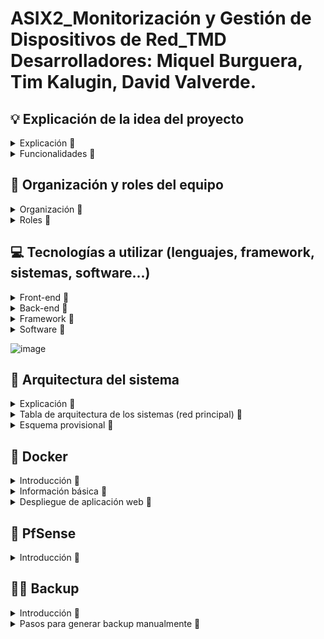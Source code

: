 # ASIX2_Monitorización y Gestión de Dispositivos de Red_TMD <br> Desarrolladores: Miquel Burguera, Tim Kalugin, David Valverde.

## 💡  Explicación de la idea del proyecto
<details>
  <summary>Explicación 🔽</summary>
Monitorización y Gestión de Dispositivos de Red

Este proyecto desarrolla una **aplicación web** destinada al **análisis de redes** y la **gestión de dispositivos** en infraestructuras empresariales. La plataforma ofrece un **dashboard interactivo** que permite monitorizar en tiempo real el **uso de CPU y memoria** de dispositivos de red como routers y switches, así como el **ancho de banda consumido** por los clientes y la identificación de **dispositivos conectados** mediante DHCP. Además, facilita la **configuración remota** de servidores DHCP y DNS, y la **gestión automatizada de reglas de firewall** a través de scripts personalizados.

Para la recopilación de datos, se emplean protocolos como **SNMP** o **Netconf**. El procesamiento y la interacción con los dispositivos se realizan utilizando **PHP** y **Python**, mientras que la visualización de métricas se implementa con **Grafana** o **Chart.js**. La interfaz web está servida por **Nginx**.

Esta solución centraliza y optimiza la **monitorización** y **administración de redes**, mejorando la **eficiencia operativa** y reforzando la **seguridad** en entornos corporativos.

**Palabras clave**: análisis de red, gestión de dispositivos, monitorización, SNMP, Netconf, automatización de firewall, PHP, Python, Grafana, Nginx.
</details>

<details>
<summary>Funcionalidades 🔽</summary>
  
  - Uso de CPU y memoria de dispositivos (routers, switches).
  - Ancho de banda usado por los clientes.
  - Dispositivos conectados a través de DHCP.
  - Configuración básica remota de servidores DHCP y DNS.
  - Gestión de reglas de firewall mediante scripts automatizados.
</details>

## 📝  Organización y roles del equipo
<details>
  <summary>Organización 🔽</summary>

  Hemos decidido respetar los intereses y la motivación de cada miembro del equipo en cuanto a los aspectos de nuestro proyecto en los que desean trabajar. De este modo, todos podemos aprender más sobre las áreas en las que consideramos que podemos enfocarnos como futuras carreras profesionales. No obstante, siempre se garantiza la colaboración y el apoyo entre los integrantes del equipo en caso de no cumplir con los objetivos dentro de los plazos establecidos. 
  
  Al final de cada clase se pondrá en común el trabajo de cada integrante, con el objetivo de que todas las personas en todo momento sepan que se ha hecho ese día y si algún día hay una baja, que se pueda seguir trabajando con normalidad.

</details>

<details>
  <summary>Roles 🔽</summary> 
  
  - David - Programación, documetación (GitHub)
  - Miquel - Sistemas, Redes, documentación (GitHub)
  - Tim - Sistemas, Redes, documentación (GitHub)
</details>

## 💻  Tecnologías a utilizar (lenguajes, framework, sistemas, software...)
<details>
  <summary>Front-end 🔽</summary>

  - HTML
  - CSS
  - Bootstrap
  - Colores a utilizar en el front-end: pendientes a elegir
</details>

<details>
  <summary>Back-end 🔽</summary>

   - Python 
   - PHP
</details>

<details>
  <summary>Framework 🔽</summary>
  
  - API de Python con flask
</details>

<details>
  <summary>Software 🔽</summary>
  
  - Visual Studio
  - Trello
  - GitHub
  - Cloudflare
  - Pi-hole
  - Nginx
  - Grafana
</details>

![image](https://github.com/user-attachments/assets/f267646b-97b2-499a-8770-e1064f8b3263)

## 🔨  Arquitectura del sistema
<details>
  <summary>Explicación 🔽</summary>

Esta red está diseñada bajo una arquitectura cliente-servidor con varios niveles de segmentación para mejorar la seguridad y la eficiencia en la gestión de servicios.

Infraestructura General
La infraestructura está basada en un hipervisor Proxmox VE 8.2.2, que aloja varias máquinas virtuales y contenedores para proporcionar diferentes servicios.

Componentes y Funcionalidad
PfSense (Firewall + DHCP): Controla el tráfico de red y asigna direcciones IP dinámicamente.
Servidor de Backup (Ubuntu Server 22.04.2): Se encarga del almacenamiento y la recuperación de datos.
Ubuntu (Docker): Aloja los contenedores.
Cloudflare: Ofrece seguridad adicional y optimización del tráfico web a través de un túnel.
</details>

<details>
  <summary>Tabla de arquitectura de los sistemas (red principal) 🔽</summary>
  
  | Máquina       | S.O                  | Almacenamiento / Memoria|    Servicio    | 
  |---------------|----------------------|-------------------------|----------------|
  | **Proxmox**   |Proxmox-VE 8.2.2      | 93Gb / 8Gb              |   Hypervisor   |
  | **PfSense**   |FreeBSD 1.0.0         | 25Gb / 4Gb              |  DHCP+Firewall |
  | **Backup**    |Ubuntu server 22.04.2 | 20Gb / 4Gb              |     Backup     |
  | **Docker**    |Ubuntu server 22.04.2 | 20Gb / 2Gb              |     Hosting    |
</details>

<details>
  <summary>Esquema provisional 🔽</summary>

![Esquemaredmain](img/Arquitecturared.png)
  
</details>

## :whale:  Docker
<details>
  <summary>Introducción 🔽</summary>

En este proyecto vamos a implementar Docker, una plataforma de contenedorización que permite crear, desplegar y ejecutar aplicaciones en contenedores. Distingue por su portabilidad y consistencia, esto significa que nos permite trabajar desde cualquier sitio desplegando la misma imagen en otro servidor, nube, etc. Además nos proporciona un aislamiento de los servicios, en caso de tener algún fallo en un contenedor, el servicio afectado será únicamente el que se almacenaba dentro de este contenedor. Por último, los contenedores docker comparten el mismo kernel del sistema operativo, lo que permite reducir el consumo de RAM, CPU y memória física, optimizando el tiempo del arranque, desarrollo y apague de los servicios.   

</details>

<details>
  <summary>Información básica 🔽</summary>

¿Qué son los contenedores de docker?
  - La función principal de los contenedores Docker es desarrollar, enviar y ejecutar cualquier aplicación en cualquier sistema, constituyéndose así como una alternativa flexible y capaz de ahorrar recursos frente a la emulación de componentes de hardware basada en máquinas virtuales (VM).

¿Qué diferencias hay entre los contenedores de docker y los lxc?
  - LXC: es un tipo de contenedor de sistema lo que significa que todos los contenedores creados con LXC necesitan un sistema operativo propio para funcionar, podemos tener en un solo contenedor diferentes aplicaciones, más parecido a una máquina virtual, es neutral en cuanto al sistema de archivos, permite guardar datos dentro o fuera del contenedor, facilita la construcción de pilas acopladas o compuestas.
  - Docker: utiliza el sistema operativo del sistema anfitrión (kernel), solo un contenedor para un servicio, es más ligero y modular, se basa en capas de solo lectura mediante AUFS o DeviceMapper, sus instancias son efímeras, y los datos persistentes deben almacenarse en bind mounts o volúmenes de datos.

¿Cuál es la diferencia entre una imagen y un contenedor en docker?
  - Imagen: una imagen es una plantilla fija que contiene el sistema de archivos y la configuración necesarios para ejecutar una aplicación. Si se necesita realizar cambios, hay que crear una nueva imagen a partir del contenedor creado a partir de la imagen inicial.  
  - Contenedor: un contenedor es una instancia de ejecución de una imagen, aunque la imagen contenga todo lo necesario para ejecutar una aplicación no podrá ser ejecutada sin un contenedor. El contenedor es modificable pero, los cambios que se implementan no afectan a la imagen base. Un contenedor puede ser eliminado o detenido sin afectar la imagen. 

¿Qué sucede con los datos cuando un contenedor se elimina?
  -  Cuando un contenedor es eliminado todos los datos no persistentes se borran si no se usan volúmenes o bind mounts.
  -  Volúmenes:  se almacenan fuera del sistema de archivos del contenedor y pueden ser reutilizados por otros contenedores.
  -  Bind Mounts: permite acceder y modificar archivos dentro y fuera del contenedor. 

¿Cuáles son las ventajas de utilizar contenedores de docker?
  - Entre todas las ventajas que proporciona el uso de contenedores de docker destacan las siguientes: la ejecución en cualquier sistema que tenga instalado el docker, el arranque más rápido, menor consumo de los recursos, ejecución independiente de cada contenedor, facilidad de desarrollo y despliegue.

¿Qué tipo de aplicaciones y servicios se pueden desplegar con docker?
  - Docker es muy versátil a la hora del despiegue de las aplicaciones y servicios, puede desplegar aplicaciones web, APIs, BBDD y almacenamiento (MySQL, MongoDB, Elasticsearch, etc.), sistemas de mensajería y colas de trabajo (RabbitMQ, NATS, etc.), entornos de desarrollo y testing (Jenkins, GitLab CI/CD...), servicios de monitoreo y logging (Grafana, Prometheus, etc.), creación de arquitecturas basadas en microservicios utilizando Docker Compose o Kubernetes, aplicaciones de Inteligencia Artificial y Big Data (Jupyter Notebooks, Spark, etc.), VPNs y redes privadas (WireGuard, OpenVPN, Pi-hole, etc.), aplicaciones empresariales y ERP/CRM (WordPress, Magento, etc.)

¿Qué otros tipos de contenedores existen además de Docker?
  - A parte de contenedores LXC y Docker existen otros contenedores para unos u otros propósitos: Podman (alternativa a Docker, utiliza los mismos comandos y no necesita un daemon en segundo plano), CRI-O (más optimizado para Kubernetes), Singularity (usado en entornos científicos), Kata Containers (combina virtualización ligera con seguridad similar de las VMs), Firecracker (contenedores livianos, elaborados por Amazon).

**Webgrafía** [Dockerdocs](https://docs.docker.com/) [DockervsLXC](https://www.upguard.com/blog/docker-vs-lxc) [Codeandcoke](https://despliegue.codeandcoke.com/apuntes:docker)
 
</details>

<details>
  <summary>Despliegue de aplicación web 🔽</summary>

Para el despliegue de la aplicación web vamos a utilizar una herramienta de orquestación de los contenedores dentro del mismo cliente, **docker-compose**.  

Para descargar **docker-compose** necesitamos tener instalada la herramienta de Docker en sistema que vamos a trabajar. Una vez descargadas ambas herramientas comprimimos todos los archivos de nuestra web almacenada en un directorio en windows y los pasamos a la nuestra máquina especificando el nombre del **.zip**, el usuario y la ip de nuestra máquina. 

Una vez que tengamos nuestros archivos en nuestra máquina virtual, los descomprimimos y organizamos la estructura de directorios de la web a nuestro gusto. Una posible opción sería crear una carpeta general con el nombre del proyecto y, dentro de ella, cuatro carpetas para los diferentes servicios, en nuestro caso son: nginx, web, mysql y sql. 

Pasamos a la configuración del archivo más importante de todos, el ```docker-compose.yml``` dentro del cuál definiremos los contenedores que se van a desplegar y que dependencias van a tener entre ellos. 
Ejemplo de definición del servicio de base de datos:

```

# MySQL database service
db:
  image: mysql
  container_name: miDB
  ports:
    - "3306:3306"
  environment:
    MYSQL_ROOT_PASSWORD: 1234
  volumes:
    - ./mysql:/var/lib/mysql
    - ./sql:/db
  networks:
    - netweb

```

Finalmente añadimos el archivo de configuración **default.conf** dentro de la carpeta de nginx.
 
```
# comandos usados

sudo apt install docker-compose                        # instalación del servicio
sudo scp nombre_archivo.zip usuario@ip:.               # comprimir todo en .zip y pasar al sistema de trabajo
sudo unzip nombre_archivo.zip                          # descomprimimos dentro de máquina con docker
sudo nano docker-compose.yml                           # modificación del archivo de definición de los servicios
docker-compose up                                      # despliegue de la aplicación
docker-compose down                                    # detener la ejecución de los contenedores
docker-compose ps                                      # listar los servicios desplegados y contenedores asociados

```
  
**Webgrafía** [Adictosaltrabajo](https://adictosaltrabajo.com/2022/12/19/despliegue-de-aplicaciones-con-docker-compose/) 

</details>

## :bricks: PfSense
<details>
    <summary>Introducción 🔽</summary>

El software pfSense es una distribución personalizada, libre y de código abierto de FreeBSD, diseñada específicamente para usarse como cortafuegos y enrutador, que se administra completamente a través de una interfaz web. Además de ser una plataforma de cortafuegos y enrutamiento potente y flexible, incluye una larga lista de características relacionadas y un sistema de paquetes que permite una mayor capacidad de expansión sin agregarle volumen ni posibles vulnerabilidades de seguridad a la distribución base.


**Webgrafía** [pfSense](https://www.pfsense.org/)

</details>

## 🔄💾 Backup
<details>
  <summary>Introducción 🔽</summary>

En el mundo que vivimos la información se ha convertido en uno de los recursos más importantes la pérdida del cuál puede tener consecuencias muy graves para una empresa. Un backup o una copia de seguridad permite almacenar un respaldo de los datos originales en otro dispositivo o ubicación para recuperarlos en caso de pérdida o corrupción de la versión original. 

El sistema de copias de seguridad de nuestro proyecto es desplegado en la máquina del trabajador, cargando el script en memoria (/usr/local/bin). El script deberá de tener los permisos de ejecución para poder utilizarlo de manera apropiada. Se puede indicar de manera manual el tipo de copia que se desea hacer sea incremental o completa, está ajustado a las necesidades del usuario para que pueda tener una copia lo más reciente posible independientemente de los horarios del backup automantizado. 

</details>

<details>
  <summary>Pasos para generar backup manualmente 🔽</summary>

Fase preparación prévia:
  - En la máquina local el usuario que efectúe el backup de manera manual deberá de tener permisos sobre **[sudo chown {usuario} /]**.
  - 

</details>
